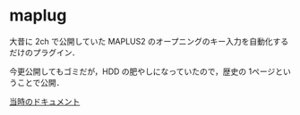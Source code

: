# maplug

大昔に 2ch で公開していた MAPLUS2 のオープニングのキー入力を自動化するだけのプラグイン．

今更公開してもゴミだが，HDD の肥やしになっていたので，歴史の 1ページということで公開．

[当時のドキュメント](https://web.archive.org/web/20081224201939/http://park.geocities.jp/maplusconv/maplug.html)